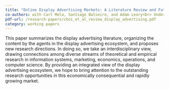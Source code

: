 ```yaml
---
title: "Online Display Advertising Markets: A Literature Review and Future Directions"
co-authors: with Carl Mela, Santiago Balseiro, and Adam Leary<br> Under 2nd round review at <i>Information Systems Research</i><br> Columbia Business School Research Paper No. 18-1
pdf-url: /research-papers/choi_et_al_review_display_advertising.pdf
category: working papers
---
```


This paper summarizes the display advertising literature, organizing the content by the agents in the display advertising ecosystem, and proposes new research directions. In doing so, we take an interdisciplinary view, drawing connections among diverse streams of theoretical and empirical research in information systems, marketing, economics, operations, and computer science. By providing an integrated view of the display advertising ecosystem, we hope to bring attention to the outstanding research opportunities in this economically consequential
and rapidly growing market.
